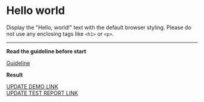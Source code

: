 # Hello world

Display the "Hello, world!" text with the default browser styling. Please do not 
use any enclosing tags like `<h1>` or `<p>`.
___

**Read the guideline before start**

[Guideline](https://mate-academy.github.io/layout_task-guideline/)

**Result**

[UPDATE DEMO LINK](https://burnazaki.github.io/layout_hello-world/) <br>
[UPDATE TEST REPORT LINK](https://burnazaki.github.io/layout_hello-world/report/html_report/)
